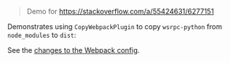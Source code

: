 > Demo for https://stackoverflow.com/a/55424631/6277151

Demonstrates using `CopyWebpackPlugin` to copy `wsrpc-python` from `node_modules` to `dist`:

See the [changes to the Webpack config](https://github.com/tony19-sandbox/copy-webpack-plugin-demo/blob/21d8658/build/webpack.prod.conf.js#L123).
